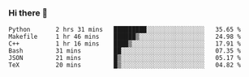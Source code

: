 ### Hi there 👋

<!--START_SECTION:waka-->

```text
Python       2 hrs 31 mins   █████████░░░░░░░░░░░░░░░░   35.65 %
Makefile     1 hr 46 mins    ██████▒░░░░░░░░░░░░░░░░░░   24.98 %
C++          1 hr 16 mins    ████▒░░░░░░░░░░░░░░░░░░░░   17.91 %
Bash         31 mins         ██░░░░░░░░░░░░░░░░░░░░░░░   07.35 %
JSON         21 mins         █▒░░░░░░░░░░░░░░░░░░░░░░░   05.17 %
TeX          20 mins         █▒░░░░░░░░░░░░░░░░░░░░░░░   04.82 %
```

<!--END_SECTION:waka-->
